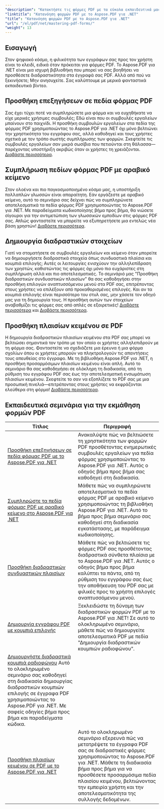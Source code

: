```yaml
---
"description": "Κατακτήστε τις φόρμες PDF με τα εύκολα εκπαιδευτικά μας βοηθήματα Aspose.PDF για .NET. Μάθετε να προσθέτετε συμβουλές εργαλείων, να συμπληρώνετε πεδία και να δημιουργείτε διαδραστικά στοιχεία."
"linktitle": "Κατανόηση φορμών PDF με το Aspose.PDF για .NET"
"title": "Κατανόηση φορμών PDF με το Aspose.PDF για .NET"
"url": "/el/pdf/net/mastering-pdf-forms/"
"weight": 13
---
```


## Εισαγωγή

Στον ψηφιακό κόσμο, η φιλικότητα των εγγράφων σας προς τον χρήστη είναι το κλειδί, ειδικά όταν πρόκειται για φόρμες PDF. Το Aspose.PDF για .NET είναι μια ισχυρή βιβλιοθήκη που μπορεί να σας βοηθήσει να προσθέσετε διαδραστικότητα στα έγγραφά σας PDF. Αλλά από πού να ξεκινήσετε; Μην ανησυχείτε. Σας καλύπτουμε με μερικά φανταστικά εκπαιδευτικά βίντεο.

## Προσθήκη επεξηγήσεων σε πεδία φόρμας PDF

Σας έχει τύχει ποτέ να συμπληρώσετε μια φόρμα και να ευχηθήκατε να είχε μερικές χρήσιμες συμβουλές; Εδώ είναι που οι συμβουλές εργαλείων μπαίνουν στο παιχνίδι. Η προσθήκη συμβουλών εργαλείων στα πεδία της φόρμας PDF χρησιμοποιώντας το Aspose.PDF για .NET όχι μόνο βελτιώνει την χρηστικότητα του εγγράφου σας, αλλά καθοδηγεί και τους χρήστες σχετικά με τον τρόπο σωστής συμπλήρωσης των φορμών. Σκεφτείτε τις συμβουλές εργαλείων σαν μικρά σωσίβια που πετιούνται στη θάλασσα—παρέχοντας υποστήριξη ακριβώς όταν οι χρήστες τη χρειάζονται. [Διαβάστε περισσότερα](./adding-tooltips-to-pdf-form-fields/).

## Συμπλήρωση πεδίων φόρμας PDF με αραβικό κείμενο

Στον ολοένα και πιο παγκοσμιοποιημένο κόσμο μας, η υποστήριξη πολλαπλών γλωσσών είναι απαραίτητη. Εάν εργάζεστε με αραβικό κείμενο, αυτό το σεμινάριο σας δείχνει πώς να συμπληρώνετε αποτελεσματικά τα πεδία φόρμας PDF χρησιμοποιώντας το Aspose.PDF για .NET. Με παραδείγματα κωδικοποίησης βήμα προς βήμα, θα νιώσετε σίγουροι για την αντιμετώπιση των γλωσσικών εμποδίων στις φόρμες PDF σας. Απλώς φανταστείτε να μπορείτε να εξυπηρετήσετε μια εντελώς νέα βάση χρηστών! [Διαβάστε περισσότερα](./fill-pdf-form-fields-with-arabic-text/).

## Δημιουργία διαδραστικών στοιχείων

Γιατί να σταματήσετε σε συμβουλές εργαλείων και κείμενο όταν μπορείτε να δημιουργήσετε διαδραστικά στοιχεία όπως συνδυαστικά πλαίσια και κουμπιά επιλογής; Αυτές οι λειτουργίες ενισχύουν την αλληλεπίδραση των χρηστών, καθιστώντας τις φόρμες όχι μόνο πιο ευχάριστες στη συμπλήρωση αλλά και πιο αποτελεσματικές. Το σεμινάριό μας "Προσθήκη διαδραστικών συνδυαστικών πλαισίων" θα σας καθοδηγήσει στην προσθήκη επιλογών αναπτυσσόμενου μενού στα PDF σας, επιτρέποντας στους χρήστες να επιλέξουν από προκαθορισμένες επιλογές. Και αν τα κουμπιά επιλογής είναι περισσότερο του στυλ σας, μην χάσετε τον οδηγό μας για τη δημιουργία τους. Η προσθήκη αυτών των στοιχείων αναβαθμίζει τις φόρμες σας από απλές σε εξαιρετικές! [Διαβάστε περισσότερα](./add-interactive-combo-boxes/) και [Διαβάστε περισσότερα](./create-interactive-radio-buttons/).


## Προσθήκη πλαισίων κειμένου σε PDF

Η δημιουργία διαδραστικών πλαισίων κειμένου στα PDF σας μπορεί να βελτιώσει σημαντικά τον τρόπο με τον οποίο οι χρήστες αλληλεπιδρούν με τη φόρμα σας. Φανταστείτε να σχεδιάζετε μια έρευνα ή μια φόρμα σχολίων όπου οι χρήστες μπορούν να πληκτρολογούν τις απαντήσεις τους απευθείας στο έγγραφο. Με τη βιβλιοθήκη Aspose.PDF για .NET, η προσθήκη προσαρμόσιμων πλαισίων κειμένου είναι απλή. Αυτό το σεμινάριο θα σας καθοδηγήσει σε ολόκληρη τη διαδικασία, από τη ρύθμιση του εγγράφου PDF σας έως την αποτελεσματική ενσωμάτωση πλαισίων κειμένου. Σκεφτείτε το σαν να εξοπλίζετε το PDF σας με μια προσωπική πινελιά—επιτρέποντας στους χρήστες να εκφράζονται ελεύθερα στη φόρμα! [Διαβάστε περισσότερα](./adding-text-boxes/).

## Εκπαιδευτικά σεμινάρια για την εκμάθηση φορμών PDF
| Τίτλος | Περιγραφή |
| --- | --- | 
| [Προσθήκη επεξηγήσεων σε πεδία φόρμας PDF με το Aspose.PDF για .NET](./adding-tooltips-to-pdf-form-fields/) | Ανακαλύψτε πώς να βελτιώσετε τη χρηστικότητα των φορμών PDF προσθέτοντας ενημερωτικές συμβουλές εργαλείων για πεδία φόρμας χρησιμοποιώντας το Aspose.PDF για .NET. Αυτός ο οδηγός βήμα προς βήμα σας καθοδηγεί στη διαδικασία. |  
| [Συμπληρώστε τα πεδία φόρμας PDF με αραβικό κείμενο στο Aspose.PDF για .NET](./fill-pdf-form-fields-with-arabic-text/) | Μάθετε πώς να συμπληρώνετε αποτελεσματικά τα πεδία φόρμας PDF με αραβικό κείμενο χρησιμοποιώντας τη βιβλιοθήκη Aspose.PDF για .NET. Αυτό το βήμα προς βήμα σεμινάριο σας καθοδηγεί στη διαδικασία εγκατάστασης, με παράδειγμα κωδικοποίησης. |  
| [Προσθήκη διαδραστικών συνδυαστικών πλαισίων](./add-interactive-combo-boxes/) | Μάθετε πώς να βελτιώσετε τις φόρμες PDF σας προσθέτοντας διαδραστικά σύνθετα πλαίσια με το Aspose.PDF για .NET. Αυτός ο οδηγός βήμα προς βήμα καλύπτει τα πάντα, από τη ρύθμιση του εγγράφου σας έως την αποθήκευση του PDF σας με φιλικές προς το χρήστη επιλογές αναπτυσσόμενου μενού. |  
| [Δημιουργία εγγράφου PDF με κουμπιά επιλογής](./creating-pdf-document-with-radio-buttons/) | Ξεκλειδώστε τη δύναμη των διαδραστικών φορμών PDF με το Aspose.PDF για .NET! Σε αυτό το ολοκληρωμένο σεμινάριο, μάθετε πώς να δημιουργείτε αποτελεσματικά PDF με πεδία "Δημιουργία διαδραστικών κουμπιών ραδιοφώνου". |  
| [Δημιουργήστε διαδραστικά κουμπιά ραδιοφώνου](./create-interactive-radio-buttons/) Αυτό το ολοκληρωμένο σεμινάριο σας καθοδηγεί στη διαδικασία δημιουργίας διαδραστικών κουμπιών επιλογής σε έγγραφα PDF χρησιμοποιώντας το Aspose.PDF για .NET. Με σαφείς οδηγίες βήμα προς βήμα και παραδείγματα κώδικα. |  
| [Προσθήκη πλαισίων κειμένου σε PDF με το Aspose.PDF για .NET](./adding-text-boxes/) | Αυτό το ολοκληρωμένο σεμινάριο εξερευνά πώς να μετατρέψετε τα έγγραφα PDF σας σε διαδραστικές φόρμες χρησιμοποιώντας το Aspose.PDF για .NET. Μάθετε τη διαδικασία βήμα προς βήμα για να προσθέσετε προσαρμόσιμα πεδία πλαισίου κειμένου, βελτιώνοντας την εμπειρία χρήστη και την αποτελεσματικότητα της συλλογής δεδομένων. |